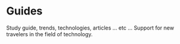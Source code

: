 # Guides
Study guide, trends, technologies, articles ... etc ... Support for new travelers in the field of technology.
